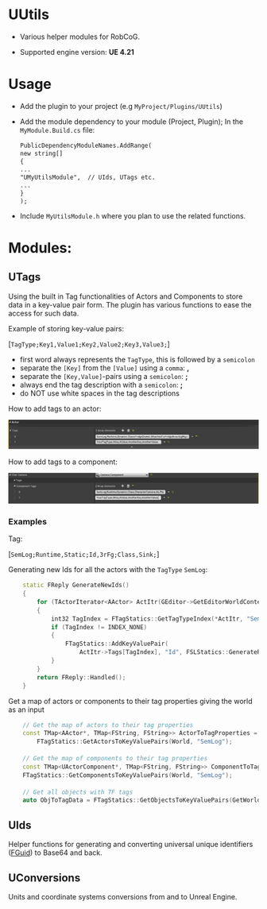UUtils
======

 * Various helper modules for RobCoG.

 * Supported engine version: **UE 4.21**

Usage
=====

-   Add the plugin to your project (e.g `MyProject/Plugins/UUtils`)  


-   Add the module dependency to your module (Project, Plugin); In the
    `MyModule.Build.cs` file:  

		PublicDependencyModuleNames.AddRange(  
		new string[]
		{
        ...  
        "UMyUtilsModule",  // UIds, UTags etc.
        ...  
		}
		);

-   Include `MyUtilsModule.h` where you plan to use the related functions.

Modules:
=====

## UTags

Using the built in Tag functionalities of Actors and Components to store data in a
key-value pair form. The plugin has various functions to ease the access for such data.

Example of storing key-value pairs:

[`TagType;Key1,Value1;Key2,Value2;Key3,Value3;`]

* first word always represents the `TagType`, this is followed by a `semicolon`
* separate the `[Key]` from the `[Value]` using a `comma`: **,**
* separate the `[Key,Value]`-pairs using a `semicolon`: **;**
* always end the tag description with a `semicolon`: **;**
* do NOT use white spaces in the tag descriptions

How to add tags to an actor:

![](Documentation/Img/ActorTags.PNG)

How to add tags to a component:

![](Documentation/Img/ComponentTags.PNG)


### Examples

Tag:

[`SemLog;Runtime,Static;Id,3rFg;Class,Sink;`]

Generating new Ids for all the actors with the `TagType` `SemLog`:

```cpp
	static FReply GenerateNewIds()
	{
		for (TActorIterator<AActor> ActItr(GEditor->GetEditorWorldContext().World()); ActItr; ++ActItr)
		{
			int32 TagIndex = FTagStatics::GetTagTypeIndex(*ActItr, "SemLog");
			if (TagIndex != INDEX_NONE)
			{
				FTagStatics::AddKeyValuePair(
					ActItr->Tags[TagIndex], "Id", FSLStatics::GenerateRandomFString(4));
			}
		}
		return FReply::Handled();
	}
```

Get a map of actors or components to their tag properties giving the world as an input

```cpp
	// Get the map of actors to their tag properties
	const TMap<AActor*, TMap<FString, FString>> ActorToTagProperties =
		FTagStatics::GetActorsToKeyValuePairs(World, "SemLog");

	// Get the map of components to their tag properties
	const TMap<UActorComponent*, TMap<FString, FString>> ComponentToTagProperties =
	FTagStatics::GetComponentsToKeyValuePairs(World, "SemLog");

	// Get all objects with TF tags
	auto ObjToTagData = FTagStatics::GetObjectsToKeyValuePairs(GetWorld(), TEXT("TF"));
```

## UIds

Helper functions for generating and converting universal unique identifiers ([FGuid](http://api.unrealengine.com/INT/API/Runtime/Core/Misc/FGuid/index.html)) to Base64 and back.


## UConversions

Units and coordinate systems conversions from and to Unreal Engine.
